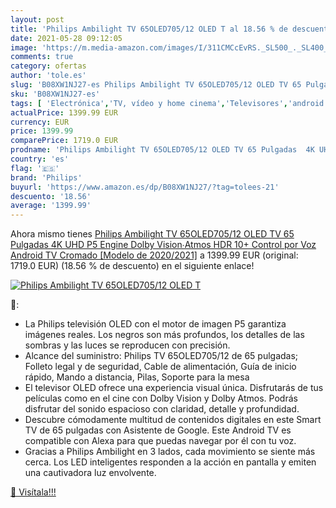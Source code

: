 ```yaml
---
layout: post
title: 'Philips Ambilight TV 65OLED705/12 OLED T al 18.56 % de descuento'
date: 2021-05-28 09:12:05
image: 'https://m.media-amazon.com/images/I/311CMCcEvRS._SL500_._SL400_.jpg'
comments: true
category: ofertas
author: 'tole.es'
slug: 'B08XW1NJ27-es Philips Ambilight TV 65OLED705/12 OLED TV 65 Pulgadas 4K...'
sku: 'B08XW1NJ27-es'
tags: [ 'Electrónica','TV, vídeo y home cinema','Televisores','android','philips', ]
actualPrice: 1399.99 EUR
currency: EUR
price: 1399.99
comparePrice: 1719.0 EUR
prodname: 'Philips Ambilight TV 65OLED705/12 OLED TV 65 Pulgadas  4K UHD  P5 Engine  Dolby Vision∙Atmos  HDR 10+  Control por Voz  Android TV  Cromado [Modelo de 2020/2021]'
country: 'es'
flag: '🇪🇸'
brand: 'Philips'
buyurl: 'https://www.amazon.es/dp/B08XW1NJ27/?tag=tolees-21'
descuento: '18.56'
average: '1399.99'
---
```


Ahora mismo tienes [Philips Ambilight TV 65OLED705/12 OLED TV 65 Pulgadas  4K UHD  P5 Engine  Dolby Vision∙Atmos  HDR 10+  Control por Voz  Android TV  Cromado [Modelo de 2020/2021]](https://www.amazon.es/dp/B08XW1NJ27/?tag=tolees-21) a 1399.99 EUR (original: 1719.0 EUR) (18.56 %  de descuento) en el siguiente enlace!

[![Philips Ambilight TV 65OLED705/12 OLED T](https://m.media-amazon.com/images/I/311CMCcEvRS._SL500_._SL400_.jpg)](https://www.amazon.es/dp/B08XW1NJ27/?tag=tolees-21)

🔎:

- La Philips televisión OLED con el motor de imagen P5 garantiza imágenes reales. Los negros son más profundos, los detalles de las sombras y las luces se reproducen con precisión.
- Alcance del suministro: Philips TV 65OLED705/12 de 65 pulgadas; Folleto legal y de seguridad, Cable de alimentación, Guía de inicio rápido, Mando a distancia, Pilas, Soporte para la mesa
- El televisor OLED ofrece una experiencia visual única. Disfrutarás de tus películas como en el cine con Dolby Vision y Dolby Atmos. Podrás disfrutar del sonido espacioso con claridad, detalle y profundidad.
- Descubre cómodamente multitud de contenidos digitales en este Smart TV de 65 pulgadas con Asistente de Google. Este Android TV es compatible con Alexa para que puedas navegar por él con tu voz.
- Gracias a Philips Ambilight en 3 lados, cada movimiento se siente más cerca. Los LED inteligentes responden a la acción en pantalla y emiten una cautivadora luz envolvente.

[🛒 Visítala!!!](https://www.amazon.es/dp/B08XW1NJ27/?tag=tolees-21)
